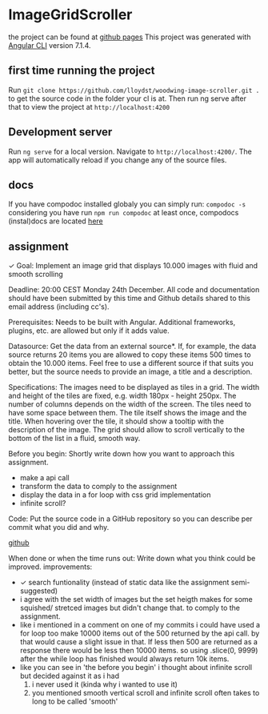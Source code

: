 # ImageGridScroller
the project can be found at [github pages](https://lloydst.github.io/woodwing-image-scroller/)
This project was generated with [Angular CLI](https://github.com/angular/angular-cli) version 7.1.4.

## first time running the project
Run `git clone https://github.com/lloydst/woodwing-image-scroller.git .` to get the source code in the folder your cl is at.
Then run ng serve after that to view the project at `http://localhost:4200`

## Development server
Run `ng serve` for a local version. Navigate to `http://localhost:4200/`. The app will automatically reload if you change any of the source files.

## docs
If you have compodoc installed globaly you can simply run: `compodoc -s` considering you have run `npm run compodoc` at least once, compodocs (instal)docs are located [here](https://compodoc.app/guides/installation.html)

## assignment

&#10003; Goal: Implement an image grid that displays 10.000 images with fluid and smooth scrolling

Deadline: 20:00 CEST Monday 24th December. All code and documentation should have been submitted by this time and Github details shared to this email address (including cc's).

Prerequisites: Needs to be built with Angular. Additional frameworks, plugins, etc. are allowed but only if it adds value.

Datasource: Get the data from an external source*. If, for example, the data source returns 20 items you are allowed to copy these items 500 times to obtain the 10.000 items. Feel free to use a different source if that suits you better, but the source needs to provide an image, a title and a description.

Specifications: The images need to be displayed as tiles in a grid. The width and height of the tiles are fixed, e.g. width 180px - height 250px. The number of columns depends on the width of the screen. The tiles need to have some space between them. The tile itself shows the image and the title. When hovering over the tile, it should show a tooltip with the description of the image. The grid should allow to scroll vertically to the bottom of the list in a fluid, smooth way.

Before you begin: Shortly write down how you want to approach this assignment.
- make a api call
- transform the data to comply to the assignment
- display the data in a for loop with css grid implementation
- infinite scroll?

Code: Put the source code in a GitHub repository so you can describe per commit what you did and why.

[github](https://github.com/lloydst/woodwing-image-scroller)

When done or when the time runs out: Write down what you think could be improved.
improvements: 
 - &#10003; search funtionality (instead of static data like the assignment semi-suggested)
 - i agree with the set width of images but the set heigth makes for some squished/ stretced images but didn't change that. to comply to the assignment.
 - like i mentioned in a comment on one of my commits i could have used a for loop too make 10000 items out of the 500 returned by the api call. by that would cause a slight issue in that. If less then 500 are returned as a response there would be less then 10000 items. so using .slice(0, 9999) after the while loop has finished would always return 10k items.
 - like you can see in 'the before you begin' i thought about infinite scroll but decided against it as i had 
 	1. i never used it (kinda why i wanted to use it)
	2. you mentioned smooth vertical scroll and infinite scroll often takes to long to be called 'smooth'  
